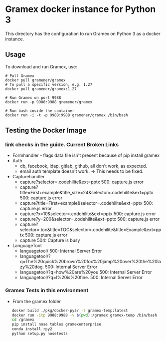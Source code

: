 # Gramex docker instance for Python 3

This directory has the configuration to run Gramex on Python 3 as a docker instance.

## Usage

To download and run Gramex, use:

```shell
# Pull Gramex
docker pull gramener/gramex
# To pull a specific version, e.g. 1.27
docker pull gramener/gramex:1.27

# Run Gramex on port 9988
docker run -p 9988:9988 gramener/gramex

# Run bash inside the container
docker run -i -t -p 9988:9988 gramener/gramex /bin/bash
```

## Testing the Docker Image

### link checks in the guide. Current Broken Links

- Formhandler - flags data file isn't present because of pip install gramex
- Auth
  - db, facebook, ldap, gitlab, github, all don't work, as expected.
  - email auth template doesn't work. -> This needs to be fixed.
- Capturehandler
  - capture?selector=.codehilite&ext=pptx 500: capture.js error
  - capture?title=First+example&title_size=24&selector=.codehilite&ext=pptx 500: capture.js error
  - capture?title=First+example&selector=.codehilite&ext=pptx 500: capture.js error
  - capture?x=10&selector=.codehilite&ext=pptx 500: capture.js error
  - capture?y=200&selector=.codehilite&ext=pptx 500: capture.js error
  - capture?selector=.toc&title=TOC&selector=.codehilite&title=Example&ext=pptx 500: capture.js error
  - capture 504: Capture is busy
- LanguageTool
  - languagetool/ 500: Internal Server Error
  - languagetool/?q=The%20quick%20brown%20fox%20jamp%20over%20the%20lazy%20dog. 500: Internal Server Error
  - languagetool/?q=how%20are%20you 500: Internal Server Error
  - languagetool/?q=I%20is%20fine. 500: Internal Server Error

### Gramex Tests in this environment

- From the gramex folder

```bash
   docker build ./pkg/docker-py3/ -t gramex-temp:latest
   docker run -itp 9988:9988 -v $(pwd):/gramex gramex-temp /bin/bash
   cd /gramex
   pip install nose tables gramexenterprise
   conda install rpy2
   python setup.py nosetests
```
